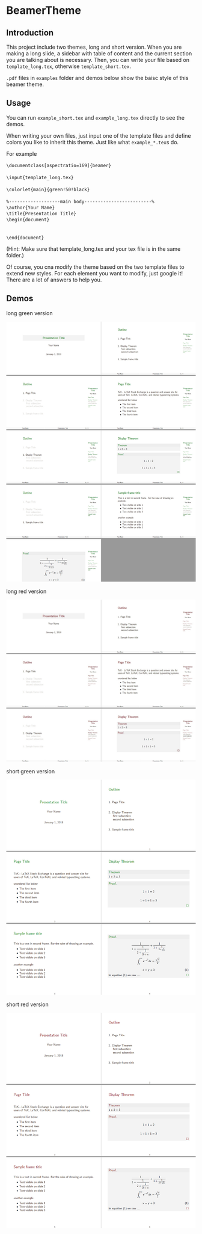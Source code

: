 # BeamerTheme

## Introduction

This project include two themes, long and short version. When you are making a long slide, a sidebar with table of content and the current section you are talking about is necessary. Then, you can write your file based on `template_long.tex`, otherwise `template_short.tex`.

`.pdf` files in `examples` folder and demos below show the baisc style of this beamer theme. 

## Usage

You can run `example_short.tex` and `example_long.tex` directly to see the demos.

When writing your own files, just input one of the template files and define colors you like to inherit this theme. Just like what `example_*.tex`s do.

For example

```
\documentclass[aspectratio=169]{beamer}

\input{template_long.tex}

\colorlet{main}{green!50!black}

%-------------------main body-------------------------%
\author{Your Name}
\title{Presentation Title}
\begin{document}


\end{document}
```

(Hint: Make sure that template_long.tex and your tex file is in the same folder.)

Of course, you cna modify the theme based on the two template files to extend new styles. For each element you want to modify, just google it! There are a lot of answers to help you.

## Demos

long green version

![](imgs/long_green.jpg)

long red version

![](imgs/long_red.jpg)

short green version

![](imgs/short_green.jpg)

short red version

![](imgs/short_red.jpg)